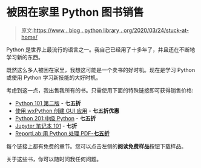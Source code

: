 # 被困在家里 Python 图书销售

> 原文:[https://www . blog . python library . org/2020/03/24/stuck-at-home/](https://www.blog.pythonlibrary.org/2020/03/24/stuck-at-home/)

Python 是世界上最流行的语言之一。我自己已经用了十多年了，并且还在不断地学习新的东西。

既然这么多人被困在家里，我想这可能是一个卖书的好时机。现在是学习 Python 或使用 Python 学习新技能的大好时机。

考虑到这一点，我出售我所有的书。只需使用下面的特殊链接即可获得销售价格:

*   [Python 101 第二版](http://leanpub.com/py101/c/stuckathome) - **七五折**
*   [使用 wxPython 创建 GUI 应用](http://leanpub.com/creatingapplicationswithwxpython/c/stuckathome) - **七五折优惠**
*   [Python 201:中级 Python](http://leanpub.com/python201/c/stuckathome) - **七五折**
*   [Jupyter 笔记本 101](http://leanpub.com/jupyternotebook101/c/stuckathome) - **七折**
*   [ReportLab:用 Python 处理 PDF-**七五折**](http://leanpub.com/reportlab/c/stuckathome)

每个链接上都有免费的章节。您可以点击左侧的**阅读免费样品**按钮下载样品。

关于这些书，你可以随时问我任何问题。